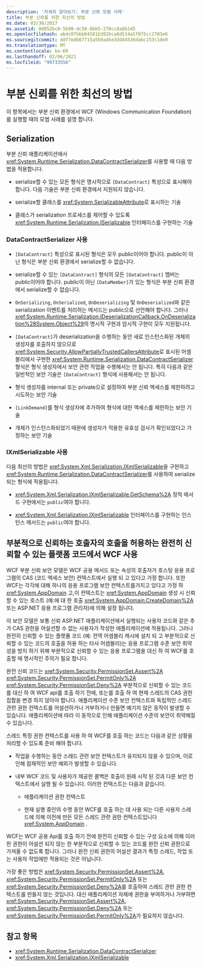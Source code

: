 ```yaml
---
description: '자세히 알아보기: 부분 신뢰 모범 사례'
title: 부분 신뢰를 위한 최선의 방법
ms.date: 03/30/2017
ms.assetid: 0d052bc0-5b98-4c50-8bb5-270cc8a8b145
ms.openlocfilehash: abdc0fbbb84581b302bca8d514a5f8f5cc2703e6
ms.sourcegitcommit: ddf7edb67715a5b9a45e3dd44536dabc153c1de0
ms.translationtype: MT
ms.contentlocale: ko-KR
ms.lasthandoff: 02/06/2021
ms.locfileid: "99733556"
---
```

# <a name="partial-trust-best-practices"></a>부분 신뢰를 위한 최선의 방법

이 항목에서는 부분 신뢰 환경에서 WCF (Windows Communication Foundation)를 실행할 때의 모범 사례를 설명 합니다.

## <a name="serialization"></a>Serialization

부분 신뢰 애플리케이션에서 <xref:System.Runtime.Serialization.DataContractSerializer>를 사용할 때 다음 방법을 적용합니다.

- serialize할 수 있는 모든 형식은 명시적으로 `[DataContract]` 특성으로 표시해야 합니다. 다음 기술은 부분 신뢰 환경에서 지원되지 않습니다.

- serialize할 클래스를 <xref:System.SerializableAttribute>로 표시하는 기술

- 클래스가 serialization 프로세스를 제어할 수 있도록 <xref:System.Runtime.Serialization.ISerializable> 인터페이스를 구현하는 기술

### <a name="using-datacontractserializer"></a>DataContractSerializer 사용

- `[DataContract]` 특성으로 표시된 형식은 모두 public이어야 합니다. public이 아닌 형식은 부분 신뢰 환경에서 serialize할 수 없습니다.

- serialize할 수 있는 `[DataContract]` 형식의 모든 `[DataContract]` 멤버는 public이어야 합니다. public이 아닌 `[DataMember]`가 있는 형식은 부분 신뢰 환경에서 serialize할 수 없습니다.

- `OnSerializing`, `OnSerialized`, `OnDeserializing` 및 `OnDeserialized`와 같은 serialization 이벤트를 처리하는 메서드는 public으로 선언해야 합니다. 그러나 <xref:System.Runtime.Serialization.IDeserializationCallback.OnDeserialization%28System.Object%29>의 명시적 구현과 암시적 구현이 모두 지원됩니다.

- `[DataContract]`가 deserialization을 수행하는 동안 새로 인스턴스화된 개체의 생성자를 호출하지 않으므로 <xref:System.Security.AllowPartiallyTrustedCallersAttribute>로 표시된 어셈블리에서 구현한 <xref:System.Runtime.Serialization.DataContractSerializer> 형식은 형식 생성자에서 보안 관련 작업을 수행해서는 안 됩니다. 특히 다음과 같은 일반적인 보안 기술은 `[DataContract]` 형식에 사용해서는 안 됩니다.

- 형식 생성자를 internal 또는 private으로 설정하여 부분 신뢰 액세스를 제한하려고 시도하는 보안 기술

- `[LinkDemand]`를 형식 생성자에 추가하여 형식에 대한 액세스를 제한하는 보안 기술

- 개체가 인스턴스화되었기 때문에 생성자가 적용한 유효성 검사가 확인되었다고 가정하는 보안 기술

### <a name="using-ixmlserializable"></a>IXmlSerializable 사용

다음 최선의 방법은 <xref:System.Xml.Serialization.IXmlSerializable>을 구현하고 <xref:System.Runtime.Serialization.DataContractSerializer>를 사용하여 serialize되는 형식에 적용됩니다.

- <xref:System.Xml.Serialization.IXmlSerializable.GetSchema%2A> 정적 메서드 구현에서는 `public`여야 합니다.

- <xref:System.Xml.Serialization.IXmlSerializable> 인터페이스를 구현하는 인스턴스 메서드는 `public`여야 합니다.

## <a name="using-wcf-from-fully-trusted-platform-code-that-allows-calls-from-partially-trusted-callers"></a>부분적으로 신뢰하는 호출자의 호출을 허용하는 완전히 신뢰할 수 있는 플랫폼 코드에서 WCF 사용

WCF 부분 신뢰 보안 모델은 WCF 공용 메서드 또는 속성의 호출자가 호스팅 응용 프로그램의 CAS (코드 액세스 보안) 컨텍스트에서 실행 되 고 있다고 가정 합니다. 또한 WCF는 각각에 대해 하나의 응용 프로그램 보안 컨텍스트를가지고 있다고 가정 하 <xref:System.AppDomain> 고,이 컨텍스트는 <xref:System.AppDomain> 생성 시 신뢰할 수 있는 호스트 (예:에 대 한 호출 <xref:System.AppDomain.CreateDomain%2A> 또는 ASP.NET 응용 프로그램 관리자)에 의해 설정 됩니다.

이 보안 모델은 보통 신뢰 ASP.NET 애플리케이션에서 실행되는 사용자 코드와 같은 추가 CAS 권한을 어설션할 수 없는 사용자가 작성한 애플리케이션에 적용됩니다. 그러나 완전히 신뢰할 수 있는 플랫폼 코드 (예: 전역 어셈블리 캐시에 설치 되 고 부분적으로 신뢰할 수 있는 코드의 호출을 허용 하는 타사 어셈블리)는 응용 프로그램 수준 보안 취약성을 방지 하기 위해 부분적으로 신뢰할 수 있는 응용 프로그램을 대신 하 여 WCF를 호출할 때 명시적인 주의가 필요 합니다.

완전 신뢰 코드는 <xref:System.Security.PermissionSet.Assert%2A> <xref:System.Security.PermissionSet.PermitOnly%2A> <xref:System.Security.PermissionSet.Deny%2A> 부분적으로 신뢰할 수 있는 코드를 대신 하 여 WCF api를 호출 하기 전에, 또는를 호출 하 여 현재 스레드의 CAS 권한 집합을 변경 하지 않아야 합니다. 애플리케이션 수준 보안 컨텍스트와 독립적인 스레드 관련 권한 컨텍스트를 어설션하거나 거부하거나 만들면 예기치 않은 동작이 발생할 수 있습니다. 애플리케이션에 따라 이 동작으로 인해 애플리케이션 수준의 보안이 취약해질 수 있습니다.

스레드 특정 권한 컨텍스트를 사용 하 여 WCF를 호출 하는 코드는 다음과 같은 상황을 처리할 수 있도록 준비 해야 합니다.

- 작업을 수행하는 동안 스레드 관련 보안 컨텍스트가 유지되지 않을 수 있으며, 이로 인해 잠재적인 보안 예외가 발생할 수 있습니다.

- 내부 WCF 코드 및 사용자가 제공한 콜백은 호출이 원래 시작 된 것과 다른 보안 컨텍스트에서 실행 될 수 있습니다. 이러한 컨텍스트는 다음과 같습니다.

  - 애플리케이션 권한 컨텍스트

  - 현재 실행 중인의 수명 동안 WCF를 호출 하는 데 사용 되는 다른 사용자 스레드에 의해 이전에 만든 모든 스레드 관련 권한 컨텍스트입니다 <xref:System.AppDomain> .

WCF는 WCF 공용 Api를 호출 하기 전에 완전히 신뢰할 수 있는 구성 요소에 의해 이러한 권한이 어설션 되지 않는 한 부분적으로 신뢰할 수 있는 코드를 완전 신뢰 권한으로 가져올 수 없도록 합니다. 그러나 완전 신뢰 권한의 어설션 결과가 특정 스레드, 작업 또는 사용자 작업에만 적용되는 것은 아닙니다.

가장 좋은 방법은 <xref:System.Security.PermissionSet.Assert%2A>, <xref:System.Security.PermissionSet.PermitOnly%2A> 또는 <xref:System.Security.PermissionSet.Deny%2A>를 호출하여 스레드 관련 권한 컨텍스트를 만들지 않는 것입니다. 대신 애플리케이션 자체에 권한을 부여하거나 거부하면 <xref:System.Security.PermissionSet.Assert%2A>, <xref:System.Security.PermissionSet.Deny%2A> 또는 <xref:System.Security.PermissionSet.PermitOnly%2A>가 필요하지 않습니다.

## <a name="see-also"></a>참고 항목

- <xref:System.Runtime.Serialization.DataContractSerializer>
- <xref:System.Xml.Serialization.IXmlSerializable>
